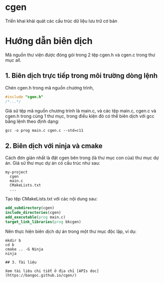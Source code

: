 # cgen
Triển khai khái quát các cấu trúc dữ liệu lưu trữ cơ bản

# Hướng dẫn biên dịch

Mã nguồn thư viện được đóng gói trong 2 tệp cgen.h
và cgen.c trong thư mục all.

## 1. Biên dịch trực tiếp trong môi trường dòng lệnh

Chèn cgen.h trong mã nguồn chương trình,

```C
#include "cgen.h"
/*...*/
```
Giả sử tệp mã nguồn chương trình là main.c, và các tệp main.c, cgen.c và cgen.h trong cùng 1 thư mục, trong điều kiện đó có thể biên dịch với gcc bằng lệnh theo định dạng:

```console
gcc -o prog main.c cgen.c --std=c11
```

## 2. Biên dịch với ninja và cmake

Cách đơn giản nhất là đặt cgen bên trong (là thư mục con của) thư mục dự án. Giả sử thư mục dự án có cấu trúc như sau:

```console
my-project
  cgen
  main.c
  CMakeLists.txt
  ...
```

Tạo tệp CMakeLists.txt với các nội dung sau:

```cmake
add_subdirectory(cgen)
include_directories(cgen)
add_executable(prog main.c)
target_link_libraries(prog bkcgen)
```

Nên thực hiện biên dịch dự án trong một thư mục độc lập, ví dụ:

```console
mkdir b
cd b
cmake .. -G Ninja
ninja

## 3. Tài liệu

Xem tài liệu chi tiết ở địa chỉ [APIs doc](https://bangoc.github.io/cgen/)
